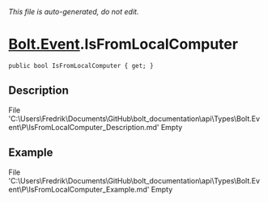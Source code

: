 *This file is auto-generated, do not edit.*

# [Bolt.Event](Types/Bolt.Event.md).IsFromLocalComputer
`public bool IsFromLocalComputer { get; }`
## Description
File 'C:\Users\Fredrik\Documents\GitHub\bolt_documentation\api\Types\Bolt.Event\P\IsFromLocalComputer_Description.md' Empty
## Example
File 'C:\Users\Fredrik\Documents\GitHub\bolt_documentation\api\Types\Bolt.Event\P\IsFromLocalComputer_Example.md' Empty
